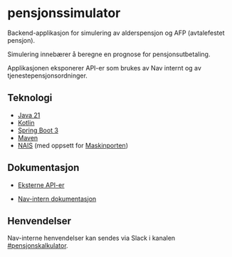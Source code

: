 # pensjonssimulator

Backend-applikasjon for simulering av alderspensjon og AFP (avtalefestet pensjon).

Simulering innebærer å beregne en prognose for pensjonsutbetaling.

Applikasjonen eksponerer API-er som brukes av Nav internt og av tjenestepensjonsordninger. 

## Teknologi

* [Java 21](https://openjdk.org/projects/jdk/21/)
* [Kotlin](https://kotlinlang.org/)
* [Spring Boot 3](https://spring.io/projects/spring-boot)
* [Maven](https://maven.apache.org/)
* [NAIS](https://nais.io/) (med oppsett for [Maskinporten](https://www.digdir.no/felleslosninger/maskinporten/869))

## Dokumentasjon

* [Eksterne API-er](https://navikt.github.io/pensjon-ekstern-api/api/alderspensjon/simulering2025/simulering2025.html)

* [Nav-intern dokumentasjon](https://confluence.adeo.no/display/PEN/Pensjonssimulator-app)

## Henvendelser

Nav-interne henvendelser kan sendes via Slack i kanalen [#pensjonskalkulator](https://nav-it.slack.com/archives/C04M46SPSRL).
